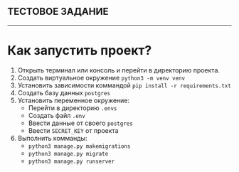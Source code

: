 ## ТЕСТОВОЕ ЗАДАНИЕ
***
# Как запустить проект? 

1.  Открыть терминал или консоль и перейти в директорию проекта.
2.  Создать виртуальное окружение `python3 -m venv venv`
3.  Установить зависимости коммандой `pip install -r requirements.txt`
4.  Создать базу данных `postgres`
5.  Установить переменное окружение:
    * Перейти в директорию `.envs`
    * Создать файл `.env`
    * Ввести данные от своего `postgres`
    * Ввести `SECRET_KEY` от проекта
6.  Выполнить комманды:
    * `python3 manage.py makemigrations`
    * `python3 manage.py migrate`
    * `python3 manage.py runserver`
